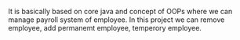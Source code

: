 It is basically based on core java and concept of OOPs where we can manage payroll system of employee.
In this project we can remove employee, add permanemt employee, temperory employee. 
